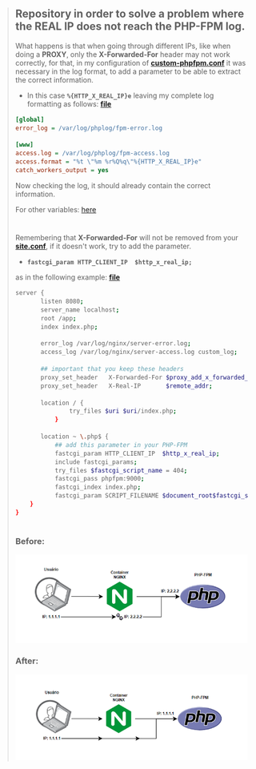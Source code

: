 > ## Repository in order to solve a problem where the REAL IP does not reach the PHP-FPM log.
>
>
>What happens is that when going through different IPs, like when doing a **PROXY**, only the **X-Forwarded-For** header may not work correctly,
> for that, in my configuration of **[custom-phpfpm.conf](https://github.com/Zellds/forward-real-ip-nginx/blob/dd90a7f36bdb3966c3c09d7cb80f5ae950699880/docker/php-fpm/custom-phpfpm.conf)**
> it was necessary in the log format, to add a parameter to be able to extract the correct information.
> 
> * In this case **``%{HTTP_X_REAL_IP}e``** leaving my complete log formatting as follows: **[file](https://github.com/Zellds/forward-real-ip-nginx/blob/dd90a7f36bdb3966c3c09d7cb80f5ae950699880/docker/php-fpm/custom-phpfpm.conf)**
>
>```ini
>[global]
>error_log = /var/log/phplog/fpm-error.log
>
>[www]
>access.log = /var/log/phplog/fpm-access.log
>access.format = "%t \"%m %r%Q%q\"%{HTTP_X_REAL_IP}e"
>catch_workers_output = yes
> ```
> Now checking the log, it should already contain the correct information.
>
>For other variables: [here](http://nginx.org/en/docs/varindex.html)
> #
> Remembering that **X-Forwarded-For** will not be removed from your
 **[site.conf](https://github.com/Zellds/forward-real-ip-nginx/blob/dd90a7f36bdb3966c3c09d7cb80f5ae950699880/docker/nginx/site.conf)**, if it doesn't work, try to add the parameter.
>* **``fastcgi_param HTTP_CLIENT_IP  $http_x_real_ip;``** 
> 
>as in the following example: **[file](https://github.com/Zellds/forward-real-ip-nginx/blob/dd90a7f36bdb3966c3c09d7cb80f5ae950699880/docker/nginx/site.conf)**
>
>```sh
>server {
>        listen 8080;
>        server_name localhost;
>        root /app;
>        index index.php;
>
>        error_log /var/log/nginx/server-error.log;
>        access_log /var/log/nginx/server-access.log custom_log;
>
>        ## important that you keep these headers
>        proxy_set_header   X-Forwarded-For $proxy_add_x_forwarded_for;
>        proxy_set_header   X-Real-IP       $remote_addr;
>
>        location / {
>                try_files $uri $uri/index.php;
>            }
>
>        location ~ \.php$ {
>            ## add this parameter in your PHP-FPM
>            fastcgi_param HTTP_CLIENT_IP  $http_x_real_ip;  
>            include fastcgi_params;
>            try_files $fastcgi_script_name = 404;
>            fastcgi_pass phpfpm:9000;
>            fastcgi_index index.php;
>            fastcgi_param SCRIPT_FILENAME $document_root$fastcgi_script_name;
>     }
>}
>```
> #
> ### Before:
>![Before](docker/img/Before.png)
>
> ### After:
>![After](docker/img/After.png)
